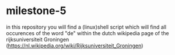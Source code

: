 # milestone-5
in this repository you will find a (linux)shell script which will find all occurences of the word "de" within the dutch wikipedia page of the rijksuniversiteit Groningen (https://nl.wikipedia.org/wiki/Rijksuniversiteit_Groningen)
